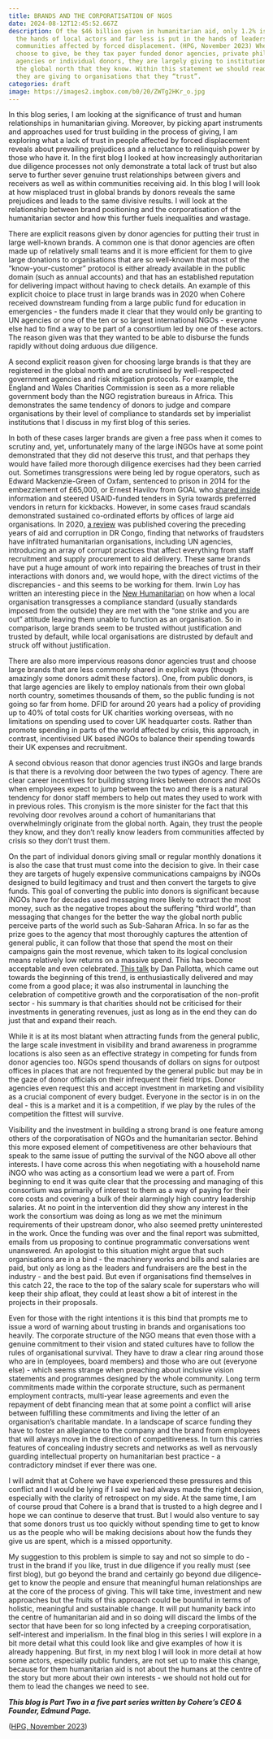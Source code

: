 ```yaml
---
title: BRANDS AND THE CORPORATISATION OF NGOS
date: 2024-08-12T12:45:52.667Z
description: Of the $46 billion given in humanitarian aid, only 1.2% is put in
  the hands of local actors and far less is put in the hands of leaders from
  communities affected by forced displacement. (HPG, November 2023) When donors
  choose to give, be they tax payer funded donor agencies, private philanthropic
  agencies or individual donors, they are largely giving to institutions from
  the global north that they know. Within this statement we should read that
  they are giving to organisations that they “trust”.
categories: draft
image: https://images2.imgbox.com/b0/20/ZWTg2HKr_o.jpg
---
```

In this blog series, I am looking at the significance of trust and human relationships in humanitarian giving. Moreover, by picking apart instruments and approaches used for trust building in the process of giving, I am exploring what a lack of trust in people affected by forced displacement reveals about prevailing prejudices and a reluctance to relinquish power by those who have it. In the first blog I looked at how increasingly authoritarian due diligence processes not only demonstrate a total lack of trust but also serve to further sever genuine trust relationships between givers and receivers as well as within communities receiving aid.  In this blog I will look at how misplaced trust in global brands by donors reveals the same prejudices and leads to the same divisive results. I will look at the relationship between brand positioning and the corporatisation of the humanitarian sector and how this further fuels inequalities and wastage. 

There are explicit reasons given by donor agencies for putting their trust in large well-known brands. A common one is that donor agencies are often made up of relatively small teams and it is more efficient for them to give large donations to organisations that are so well-known that most of the “know-your-customer” protocol is either already available in the public domain (such as annual accounts) and that has an established reputation for delivering impact without having to check details. An example of this explicit choice to place trust in large brands was in 2020 when Cohere received downstream funding from a large public fund for education in emergencies - the funders made it clear that they would only be granting to UN agencies or one of the ten or so largest international NGOs - everyone else had to find a way to be part of a consortium led by one of these actors. The reason given was that they wanted to be able to disburse the funds rapidly without doing arduous due diligence.

A second explicit reason given for choosing large brands is that they are registered in the global north and are scrutinised by well-respected government agencies and risk mitigation protocols. For example, the England and Wales Charities Commission is seen as a more reliable government body than the NGO registration bureaus in Africa. This demonstrates the same tendency of donors to judge and compare organisations by their level of compliance to standards set by imperialist institutions that I discuss in my first blog of this series. 

In both of these cases larger brands are given a free pass when it comes to scrutiny and, yet, unfortunately many of the large iNGOs have at some point demonstrated that they did not deserve this trust, and that perhaps they would have failed more thorough diligence exercises had they been carried out. Sometimes transgressions were being led by rogue operators, such as Edward Mackenzie-Green of Oxfam, sentenced to prison in 2014 for the embezzlement of £65,000, or Ernest Havilov from GOAL who [shared inside](https://www.thenewhumanitarian.org/news/2019/05/29/us-seeks-extradite-ex-ngo-worker-over-syria-aid-fraud-scandal) information and steered USAID-funded tenders in Syria towards preferred vendors in return for kickbacks. However, in some cases fraud scandals demonstrated sustained co-ordinated efforts by offices of large aid organisations. In 2020, [a review](https://www.thenewhumanitarian.org/investigation/2020/06/11/Congo-aid-fraud-corruption-Mercy-Corps) was published covering the preceding years of aid and corruption in DR Congo, finding that networks of fraudsters have infiltrated humanitarian organisations, including UN agencies, introducing an array of corrupt practices that affect everything from staff recruitment and supply procurement to aid delivery. These same brands have put a huge amount of work into repairing the breaches of trust in their interactions with donors and, we would hope, with the direct victims of the discrepancies - and this seems to be working for them. Irwin Loy has written an interesting piece in the [New Humanitarian](https://www.thenewhumanitarian.org/feature/2023/10/03/aid-diversion-and-double-standards) on how when a local organisation transgresses a compliance standard (usually standards imposed from the outside) they are met with the “one strike and you are out” attitude leaving them unable to function as an organisation. So in comparison, large brands seem to be trusted without justification and trusted by default, while local organisations are distrusted by default and struck off without justification. 

There are also more impervious reasons donor agencies trust and choose large brands that are less commonly shared in explicit ways (though amazingly some donors admit these factors). One, from public donors, is that large agencies are likely to employ nationals from their own global north country, sometimes thousands of them, so the public funding is not going so far from home. DFID for around 20 years had a policy of providing up to 40% of total costs for UK charities working overseas, with no limitations on spending used to cover UK headquarter costs. Rather than promote spending in parts of the world affected by crisis, this approach, in contrast, incentivised UK based iNGOs to balance their spending towards their UK expenses and recruitment.

A second obvious reason that donor agencies trust iNGOs and large brands is that there is a revolving door between the two types of agency. There are clear career incentives for building strong links between donors and iNGOs when employees expect to jump between the two and there is a natural tendency for donor staff members to help out mates they used to work with in previous roles. This cronyism is the more sinister for the fact that this revolving door revolves around a cohort of humanitarians that overwhelmingly originate from the global north. Again, they trust the people they know, and they don’t really know leaders from communities affected by crisis so they don’t trust them.

On the part of individual donors giving small or regular monthly donations it is also the case that trust must come into the decision to give. In their case they are targets of hugely expensive communications campaigns by iNGOs designed to build legitimacy and trust and then convert the targets to give funds. This goal of converting the public into donors is significant because iNGOs have for decades used messaging more likely to extract the most money, such as the negative tropes about the suffering “third world”, than messaging that changes for the better the way the global north public perceive parts of the world such as Sub-Saharan Africa. In so far as the prize goes to the agency that most thoroughly captures the attention of general public, it can follow that those that spend the most on their campaigns gain the most revenue, which taken to its logical conclusion means relatively low returns on a massive spend. This has become acceptable and even celebrated. [This talk](https://www.youtube.com/watch?v=bfAzi6D5FpM) by Dan Pallotta, which came out towards the beginning of this trend, is enthusiastically delivered and may come from a good place; it was also instrumental in launching the celebration of competitive growth and the corporatisation of the non-profit sector - his summary is that charities should not be criticised for their investments in generating revenues, just as long as in the end they can do just that and expand their reach.

While it is at its most blatant when attracting funds from the general public, the large scale investment in visibility and brand awareness in programme locations is also seen as an effective strategy in competing for funds from donor agencies too. NGOs spend thousands of dollars on signs for outpost offices in places that are not frequented by the general public but may be in the gaze of  donor officials on their infrequent their field trips. Donor agencies even request this and accept investment in marketing and visibility as a crucial component of every budget. Everyone in the sector is in on the deal - this is a market and it is a competition, if we play by the rules of the competition the fittest will survive. 

Visibility and the investment in building a strong brand is one feature among others of the corporatisation of NGOs and the humanitarian sector. Behind this more exposed element of competitiveness are other behaviours that speak to the same issue of putting the survival of the NGO above all other interests. I have come across this when negotiating with a household name iNGO who was acting as a consortium lead we were a part of. From beginning to end it was quite clear that the processing and managing of this consortium was primarily of interest to them as a way of paying for their core costs and covering a bulk of their alarmingly high country leadership salaries. At no point in the intervention did they show any interest in the work the consortium was doing as long as we met the minimum requirements of their upstream donor, who also seemed pretty uninterested in the work. Once the funding was over and the final report was submitted, emails from us proposing to continue programmatic conversations went unanswered. An apologist to this situation might argue that such organisations are in a bind - the machinery works and bills and salaries are paid, but only as long as the leaders and fundraisers are the best in the industry - and the best paid. But even if organisations find themselves in this catch 22, the race to the top of the salary scale for superstars who will keep their ship afloat, they could at least show a bit of interest in the projects in their proposals. 

Even for those with the right intentions it is this bind that prompts me to issue a word of warning about trusting in brands and organisations too heavily. The corporate structure of the NGO means that even those with a genuine commitment to their vision and stated cultures have to follow the rules of organisational survival. They have to draw a clear ring around those who are in (employees, board members)  and those who are out (everyone else) - which seems strange when preaching about inclusive vision statements and programmes designed by the whole community. Long term commitments made within the corporate structure, such as permanent employment contracts, multi-year lease agreements and even the repayment of debt financing mean that at some point a conflict will arise between fulfilling these commitments and living the letter of an organisation’s charitable mandate. In a landscape of scarce funding they have to foster an allegiance to the company and the brand from employees that will always move in the direction of competitiveness. In turn this carries features of concealing industry secrets and networks as well as nervously guarding intellectual property on humanitarian best practice - a contradictory mindset if ever there was one. 

I will admit that at Cohere we have experienced these pressures and this conflict and I would be lying if I said we had always made the right decision, especially with the clarity of retrospect on my side. At the same time, I am of course proud that Cohere is a brand that is trusted to a high degree and I hope we can continue to deserve that trust. But I would also venture to say that some donors trust us too quickly without spending time to get to know us as the people who will be making decisions about how the funds they give us are spent, which is a missed opportunity.

My suggestion to this problem is simple to say and not so simple to do - trust in the brand if you like, trust in due diligence if you really must (see first blog), but go beyond the brand and certainly go beyond due diligence- get to know the people and ensure that meaningful human relationships are at the core of the process of giving. This will take time, investment and new approaches but the fruits of this approach could be bountiful in terms of holistic, meaningful and sustainable change.  It will put humanity back into the centre of humanitarian aid and in so doing will discard the limbs of the sector that have been for so long infected by a creeping corporatisation, self-interest and imperialism. In the final blog in this series I will explore in a bit more detail what this could look like and give examples of how it is already happening. But first, in my next blog I will look in more detail at how some actors, especially public funders, are not set up to make this change, because for them humanitarian aid is not about the humans at the centre of the story but more about their own interests - we should not hold out for them to lead the changes we need to see.

***This blog is Part Two in a five part series written by Cohere’s CEO & Founder, Edmund Page.***

([HPG, November 2023](<https://odi.cdn.ngo/media/documents/HPG_report_funding_to_RLOs_final.pdf>))[](https://odi.cdn.ngo/media/documents/HPG_report_funding_to_RLOs_final.pdf)